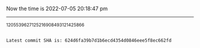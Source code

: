 Now the time is 2022-07-05 20:18:47 pm

---

<small>1205539627125216908493121425866</small>

```txt

Latest commit SHA is: 624d6fa39b7d1b6ecd4354d0846eee5f8ec662fd
```
